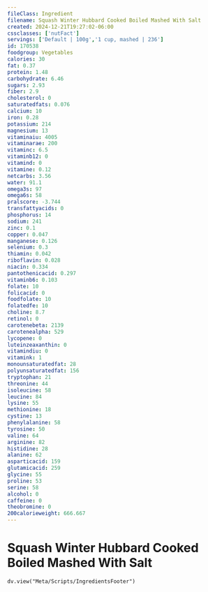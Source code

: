```yaml
---
fileClass: Ingredient
filename: Squash Winter Hubbard Cooked Boiled Mashed With Salt
created: 2024-12-21T19:27:02-06:00
cssclasses: ['nutFact']
servings: ['Default | 100g','1 cup, mashed | 236']
id: 170538
foodgroup: Vegetables
calories: 30
fat: 0.37
protein: 1.48
carbohydrate: 6.46
sugars: 2.93
fiber: 2.9
cholesterol: 0
saturatedfats: 0.076
calcium: 10
iron: 0.28
potassium: 214
magnesium: 13
vitaminaiu: 4005
vitaminarae: 200
vitaminc: 6.5
vitaminb12: 0
vitamind: 0
vitamine: 0.12
netcarbs: 3.56
water: 91.1
omega3s: 97
omega6s: 58
pralscore: -3.744
transfattyacids: 0
phosphorus: 14
sodium: 241
zinc: 0.1
copper: 0.047
manganese: 0.126
selenium: 0.3
thiamin: 0.042
riboflavin: 0.028
niacin: 0.334
pantothenicacid: 0.297
vitaminb6: 0.103
folate: 10
folicacid: 0
foodfolate: 10
folatedfe: 10
choline: 8.7
retinol: 0
carotenebeta: 2139
carotenealpha: 529
lycopene: 0
luteinzeaxanthin: 0
vitamindiu: 0
vitamink: 1
monounsaturatedfat: 28
polyunsaturatedfat: 156
tryptophan: 21
threonine: 44
isoleucine: 58
leucine: 84
lysine: 55
methionine: 18
cystine: 13
phenylalanine: 58
tyrosine: 50
valine: 64
arginine: 82
histidine: 28
alanine: 62
asparticacid: 159
glutamicacid: 259
glycine: 55
proline: 53
serine: 58
alcohol: 0
caffeine: 0
theobromine: 0
200calorieweight: 666.667
---
```


# Squash Winter Hubbard Cooked Boiled Mashed With Salt

```dataviewjs
dv.view("Meta/Scripts/IngredientsFooter")
```